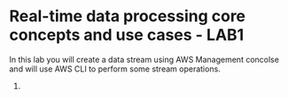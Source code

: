 # Real-time data processing core concepts and use cases - LAB1

In this lab you will create a data stream using AWS Management concolse and will use AWS CLI to perform some stream operations.

1. 